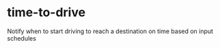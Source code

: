 # time-to-drive
Notify when to start driving to reach a destination on time based on input schedules
